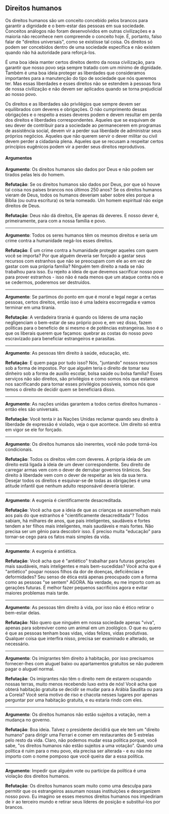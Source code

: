 ## Direitos humanos

Os direitos humanos são um conceito concebido pelos brancos para garantir a dignidade e o bem-estar das pessoas em sua sociedade. Conceitos análogos não foram desenvolvidos em outras civilizações e a maioria não reconhece nem compreende o conceito hoje. É, portanto, falso falar de "direitos universais", como se existisse tal coisa. Os direitos só podem ser concebidos dentro de uma sociedade específica e não existem quando não há autoridade para reforçá-los.

É uma boa ideia manter certos direitos dentro da nossa civilização, para garantir que nosso povo seja sempre tratado com um mínimo de dignidade. Também é uma boa ideia proteger as liberdades que consideramos importantes para a manutenção do tipo de sociedade que nós queremos ter. Mas essas liberdades e esses direitos não se estendem à pessoas fora de nossa civilização e não devem ser aplicados quando se torna prejudicial ao nosso povo.

Os direitos e as liberdades são privilégios que sempre devem ser equilibrados com deveres e obrigações. O não cumprimento dessas obrigações e o respeito a esses deveres podem e devem resultar em perda dos direitos e liberdades correspondentes. Aqueles que se esquivam de seu dever de contribuir para a sociedade ao permanecerem em programas de assistência social, devem vir a perder sua liberdade de administrar seus próprios negócios. Aqueles que não querem servir o dever militar ou civil devem perder a cidadania plena. Aqueles que se recusam a respeitar certos princípios eugênicos podem vir a perder seus direitos reprodutivos.

#### Argumentos

**Argumento**: Os direitos humanos são dados por Deus e não podem ser tirados pelas leis do homem.

**Refutação**: Se os direitos humanos são dados por Deus, por que só houve tal coisa nos países brancos nos últimos 250 anos? Se os direitos humanos vieram de Deus, todos os humanos deveriam saber sobre eles porque a Bíblia \(ou outra escritura\) os teria nomeado. Um homem espiritual não exige direitos de Deus.

**Refutação**: Deus não dá direitos, Ele apenas dá deveres. E nosso dever é, primeiramente, para com a nossa família e povo.

---

**Argumento**: Todos os seres humanos têm os mesmos direitos e seria um crime contra a humanidade negá-los esses direitos.

**Refutação**: É um crime contra a humanidade proteger aqueles com quem você se importa? Por que alguém deveria ser forçado a gastar seus recursos com estranhos que não se preocupam com ele ao em vez de gastar com sua própria família? Ninguém tem direito a nada se não trabalhou para isso. Eu rejeito a ideia de que devemos sacrificar nosso povo para prover estranhos - isso não é nada menos que um ataque contra nós e se cedermos, poderemos ser destruídos.

---

**Argumento**: Se partimos do ponto em que é moral e legal negar a certas pessoas, certos direitos, então isso é uma ladeira escorregadia e vamos terminar em uma tirania.

**Refutação**: A verdadeira tirania é quando os líderes de uma nação negligenciam o bem-estar de seu próprio povo e, em vez disso, fazem políticas para o benefício de si mesmo e de potências estrangeiras. Isso é o que os liberais querem que façamos: quebrar as costas do nosso povo escravizado para beneficiar estrangeiros e parasitas.

---

**Argumento**: As pessoas têm direito à saúde, educação, etc.

**Refutação**: E quem paga por tudo isso? Nós, "juntando" nossos recursos sob a forma de impostos. Por que alguém teria o direito de tomar seu dinheiro sob a forma de auxílio escolar, bolsa saúde ou bolsa família? Esses serviços não são direitos, são privilégios e como somos nós que estamos nos sacrificando para tornar esses privilégios possíveis, somos nós que temos o direito de decidir quem se beneficiará disso.

---

**Argumento**: As nações unidas garantem a todos certos direitos humanos - então eles são universais.

**Refutação**: Você tenta ir às Nações Unidas reclamar quando seu direito à liberdade de expressão é violado, veja o que acontece. Um direito só entra em vigor se ele for forçado.

---

**Argumento**: Os direitos humanos são inerentes, você não pode torná-los condicionais.

**Refutação**: Todos os direitos vêm com deveres. A própria ideia de um direito está ligada à ideia de um dever correspondente. Seu direito de carregar armas vem com o dever de derrubar governos tirânicos. Seu direito à liberdade vem com o dever de respeitar as leis da sua terra. Desejar todos os direitos e esquivar-se de todas as obrigações é uma atitude infantil que nenhum adulto responsável deveria tolerar.

---

**Argumento**: A eugenia é cientificamente desacreditada.

**Refutação**: Você acha que a ideia de que as crianças se assemelham mais aos pais do que estranhos é "cientificamente desacreditada"? Todos sabiam, há milhares de anos, que pais inteligentes, saudáveis e fortes tendem a ter filhos mais inteligentes, mais saudáveis e mais fortes. Não precisa ser um gênio para descobrir isso. É preciso muita "educação" para tornar-se cego para os fatos mais simples da vida.

---

**Argumento**: A eugenia é antiética.

**Refutação**: Você acha que é "antiético" trabalhar para futuras gerações mais saudáveis, mais inteligentes e mais bem-sucedidas? Você acha que é "antiético" poupar nossos filhos da dor de doenças, deficiências e deformidades? Seu senso de ética está apenas preocupado com a forma como as pessoas "se sentem" AGORA. Na verdade, eu me importo com as gerações futuras. É melhor fazer pequenos sacrifícios agora e evitar maiores problemas mais tarde.

---

**Argumento**: As pessoas têm direito à vida, por isso não é ético retirar o bem-estar delas.

**Refutação**: Não quero que ninguém em nossa sociedade apenas "viva", apenas para sobreviver como um animal em um zoológico. O que eu quero é que as pessoas tenham boas vidas, vidas felizes, vidas produtivas. Qualquer coisa que interfira nisso, precisa ser examinado e alterado, se necessário.

---

**Argumento**: Os imigrantes têm direito à habitação, por isso precisamos fornecer-lhes com aluguel baixo ou apartamentos gratuitos se não puderem pagar o aluguel normal.

**Refutação**: Os imigrantes não têm o direito nem de estarem ocupando nossas terras, muito menos recebendo luxo extra de nós! Você acha que obterá habitação gratuita se decidir se mudar para a Arábia Saudita ou para a Coreia? Você seria motivo de riso e chacota nesses lugares por apenas perguntar por uma habitação gratuita, e eu estaria rindo com eles.

---

**Argumento**: Os direitos humanos não estão sujeitos a votação, nem a mudança no governo.

**Refutação**: Boa ideia. Talvez o presidente decidirá que ele tem um "direito humano" para dirigir uma Ferrari e comer em restaurantes de 5 estrelas pelo resto da vida. Claro, não podemos mudar essa política porque, você sabe, "os direitos humanos não estão sujeitos a uma votação". Quando uma política é ruim para o meu povo, ela precisa ser alterada - e eu não me importo com o nome pomposo que você queira dar a essa política.

---

**Argumento**: Impedir que alguém vote ou participe da política é uma violação dos direitos humanos.

**Refutação**: Os direitos humanos soam muito como uma desculpa para permitir que os estrangeiros assumam nossas instituições e desorganizem nosso povo. Eu imagino se esses mesmos direitos humanos nos impediriam de ir ao terceiro mundo e retirar seus líderes de posição e substituí-los por brancos.


